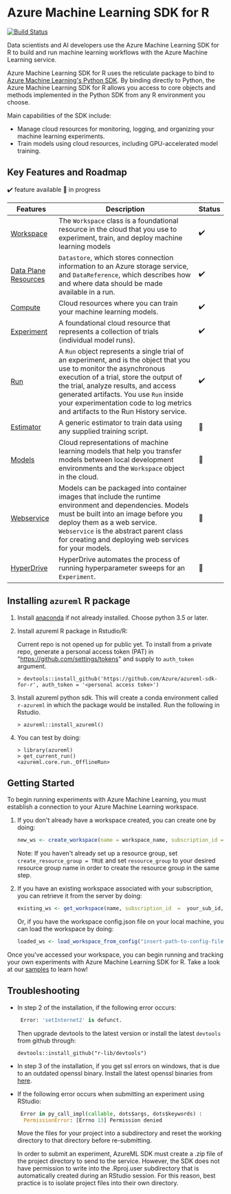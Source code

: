 

# Azure Machine Learning SDK for R

[![Build Status](https://msdata.visualstudio.com/Vienna/_apis/build/status/AzureML-SDK%20R/R%20SDK%20Build?branchName=master)](https://msdata.visualstudio.com/Vienna/_build/latest?definitionId=7523&branchName=master)

Data scientists and AI developers use the Azure Machine Learning SDK for R to build and run machine learning workflows with the  Azure Machine Learning service. 

Azure Machine Learning SDK for R uses the reticulate package to bind to [Azure Machine Learning's Python SDK](https://docs.microsoft.com/azure/machine-learning/service/overview-what-is-azure-ml). By binding directly to Python, the Azure Machine Learning SDK for R allows you access to core objects and methods implemented in the Python SDK from any R environment you choose.

Main capabilities of the SDK include:

-   Manage cloud resources for monitoring, logging, and organizing your machine learning experiments.
-   Train models using cloud resources, including GPU-accelerated model training.

## Key Features and Roadmap

:heavy_check_mark: feature available :arrows_counterclockwise: in progress

| Features | Description | Status |
|----------|-------------|--------|
[Workspace](https://docs.microsoft.com/python/api/azureml-core/azureml.core.workspace.workspace?view=azure-ml-py)                     | The `Workspace` class is a foundational resource in the cloud that you use to experiment, train, and deploy machine learning models | :heavy_check_mark: |                     |
[Data Plane Resources](https://docs.microsoft.com/en-us/python/api/azureml-core/azureml.data?view=azure-ml-py)     | `Datastore`, which stores connection information to an Azure storage service, and `DataReference`, which describes how and where data should be made available in a run. | :heavy_check_mark: |
[Compute](https://docs.microsoft.com/python/api/overview/azure/ml/intro?view=azure-ml-py#computetarget-runconfiguration-and-scriptrunconfig) | Cloud resources where you can train your machine learning models.| :heavy_check_mark: |
[Experiment](https://docs.microsoft.com/python/api/overview/azure/ml/intro?view=azure-ml-py#experiment) | A foundational cloud resource that represents a collection of trials (individual model runs).| :heavy_check_mark: |
[Run](https://docs.microsoft.com/python/api/overview/azure/ml/intro?view=azure-ml-py#run) | A `Run` object represents a single trial of an experiment, and is the object that you use to monitor the asynchronous execution of a trial, store the output of the trial, analyze results, and access generated artifacts. You use `Run` inside your experimentation code to log metrics and artifacts to the Run History service. | :heavy_check_mark: |
[Estimator](https://docs.microsoft.com/python/api/azureml-train-core/azureml.train.estimator.estimator?view=azure-ml-py) | A generic estimator to train data using any supplied training script. | :arrows_counterclockwise: |
[Models](https://docs.microsoft.com/python/api/overview/azure/ml/intro?view=azure-ml-py#model) | Cloud representations of machine learning models that help you transfer models between local development environments and the `Workspace` object in the cloud. | :arrows_counterclockwise: |
[Webservice](https://docs.microsoft.com/python/api/overview/azure/ml/intro?view=azure-ml-py#image-and-webservice) | Models can be packaged into container images that include the runtime environment and dependencies. Models must be built into an image before you deploy them as a web service. `Webservice` is the abstract parent class for creating and deploying web services for your models. | :arrows_counterclockwise: |
[HyperDrive](https://docs.microsoft.com/en-us/python/api/azureml-train-core/azureml.train.hyperdrive?view=azure-ml-py) | HyperDrive automates the process of running hyperparameter sweeps for an `Experiment`. | :arrows_counterclockwise: |

## Installing `azureml` R package

1. Install [anaconda](https://www.anaconda.com/) if not already installed. Choose python 3.5 or later.

2. Install azureml R package in Rstudio/R:

   Current repo is not opened up for public yet. To install from a private repo, generate a personal access token (PAT) in "https://github.com/settings/tokens" and supply to `auth_token` argument.
   ```
   > devtools::install_github('https://github.com/Azure/azureml-sdk-for-r', auth_token = '<personal access toke>')
   ```

3. Install azureml python sdk. This will create a conda environment
   called `r-azureml` in which the package would be installed. Run the
   following in Rstudio.
   ```
   > azureml::install_azureml()
   ```

4. You can test by doing:
   ```
   > library(azureml)
   > get_current_run()
   <azureml.core.run._OfflineRun>
   ```
   
## Getting Started

To begin running experiments with Azure Machine Learning, you must establish a connection to your Azure Machine Learning workspace.

1. If you don't already have a workspace created, you can create one by doing:
	```R
	new_ws <- create_workspace(name = workspace_name, subscription_id = your_sub_id, resource_group = your_rg, location = location, create_resource_group = FALSE)
	```
	Note: If you haven't already set up a resource group, set `create_resource_group = TRUE`  and set `resource_group` to your desired resource group name in order to create the resource group in the same step.

2. If you have an existing workspace associated with your subscription, you can retrieve it from the server by doing:
	```R
	existing_ws <- get_workspace(name, subscription_id  =  your_sub_id, resource_group  =  your_rg)
	```
	Or, if you have the workspace config.json file on your local machine, you can load the workspace by doing:
	```R
	loaded_ws <- load_workspace_from_config("insert-path-to-config-file")
	```
Once you've accessed your workspace, you can begin running and tracking your own experiments with Azure Machine Learning SDK for R. Take a look at our [samples](samples/) to learn how!

## Troubleshooting

- In step 2 of the installation, if the following error occurs:
   ```python
    Error: 'setInternet2' is defunct.
    ```
    Then upgrade devtools to the latest version or
   install the latest `devtools` from github through:
   ```
   devtools::install_github("r-lib/devtools")
   ```
- In step 3 of the installation, if you get ssl errors on windows, that is due to an
  outdated openssl binary. Install the latest openssl binaries from
  [here](https://wiki.openssl.org/index.php/Binaries).
- If the following error occurs when submitting an experiment using RStudio:
   ```python
    Error in py_call_impl(callable, dots$args, dots$keywords) : 
     PermissionError: [Errno 13] Permission denied
   ```
  Move the files for your project into a subdirectory and reset the working directory to that directory before re-submitting.
  
  In order to submit an experiment, AzureML SDK must create a .zip file of the project directory to send to the service. However,
  the SDK does not have permission to write into the .Rproj.user subdirectory that is automatically created during an RStudio
  session. For this reason, best practice is to isolate project files into their own directory.

